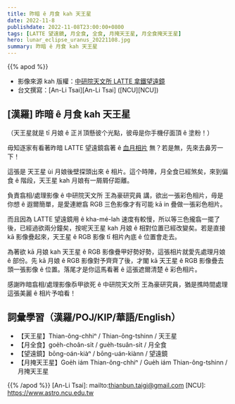 ```yaml
---
title: 昨暗 ê 月食 kah 天王星
date: 2022-11-8
publishdate: 2022-11-08T23:00:00+0800
tags: [LATTE 望遠鏡, 月全食, 全食, 月掩天王星, 月全食掩天王星]
hero: lunar_eclipse_uranus_20221108.jpg
summary: 昨暗 ê 月食 kah 天王星
---
```


{{% apod %}}

- 影像來源 kah 版權：[中研院天文所 LATTE 拿鐵望遠鏡][latte]
- 台文撰寫：[An-Li Tsai][An-Li Tsai] ([NCU][NCU])



## [漢羅] 昨暗 ê 月食 kah 天王星

（天王星就是 tī 月娘 ê 正爿頂懸彼个光點，彼毋是你手機仔面頂 ê 塗粉！）

毋知逐家有看著昨暗 LATTE 望遠鏡翕著 ê [血月相片][blood_moon] 無？若是無，先來去鼻芳一下！


這張是 天王星 ùi 月娘後壁探頭出來 ê 相片。這个時陣，月全食已經煞矣，來到偏食 ê 階段，天王星 kah 月娘有一屑屑仔距離。

負責翕相/處理影像 ê 中研院天文所 王為豪研究員 講，欲出一張彩色相片，毋是你想 ê 遐爾簡單，是愛連紲翕 RGB 三色影像才有可能 kā in 疊做一張彩色相片。

而且因為 LATTE 望遠鏡用 ê kha-mé-lah 速度有較慢，所以等三色攏翕一擺了後，已經過欲兩分鐘矣，按呢天王星 kah 月娘 ê 相對位置已經改變矣。若是直接 kā 影像疊起來，天王星 ê RGB 影像 tī 相片內底 ê 位置會走去。

為著欲 kā 月娘 kah 天王星 ê RGB 影像疊甲好勢好勢，這張相片就愛先處理月娘 ê 部份。先 kā 月娘 ê RGB 影像對予齊齊了後，才閣 kā 天王星 ê RGB 影像疊去頭一張影像 ê 位置。落尾才是你這馬看著 ê 這張遮爾清楚 ê 彩色相片。

感謝昨暗翕相/處理影像忝甲欲死 ê 中研院天文所 王為豪研究員，猶是撨時間處理這張美麗 ê 相片予咱看！

## 詞彙學習（漢羅/POJ/KIP/華語/English）
- 【天王星】Thian-ông-chhiⁿ / Thian-ông-tshinn / 天王星
- 【月全食】goe̍h-choân-si̍t / gue̍h-tsuân-si̍t / 月全食
- 【望遠鏡】bōng-oán-kiàⁿ / bōng-uán-kiànn / 望遠鏡
- 【月掩天王星】Goe̍h iám Thian-ông-chhiⁿ / Gue̍h iám Thian-ông-tshinn / 月掩天王星

{{% /apod %}}
[An-Li Tsai]: mailto:thianbun.taigi@gmail.com
[NCU]: https://www.astro.ncu.edu.tw

[lulin]: https://www.facebook.com/LuLinObservatory
[asiaa]: https://www.facebook.com/asiaa.tw
[latte]: https://www.facebook.com/profile.php?id=100083033237244
[blood_moon]: https://www.facebook.com/photo?fbid=504906301656117&set=a.451463753667039
